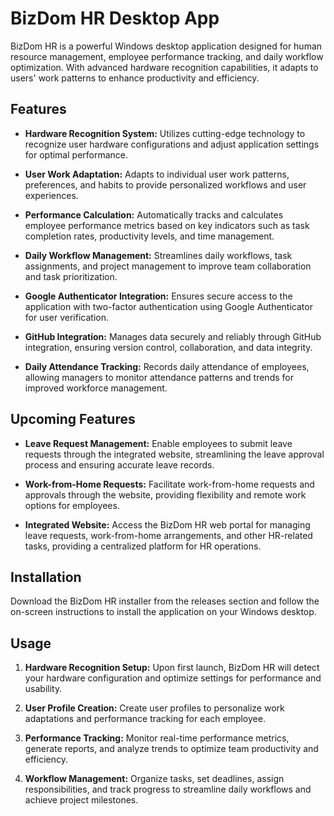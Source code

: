 # BizDom HR Desktop App

BizDom HR is a powerful Windows desktop application designed for human resource management, employee performance tracking, and daily workflow optimization. With advanced hardware recognition capabilities, it adapts to users' work patterns to enhance productivity and efficiency.

## Features

- **Hardware Recognition System:** Utilizes cutting-edge technology to recognize user hardware configurations and adjust application settings for optimal performance.
  
- **User Work Adaptation:** Adapts to individual user work patterns, preferences, and habits to provide personalized workflows and user experiences.

- **Performance Calculation:** Automatically tracks and calculates employee performance metrics based on key indicators such as task completion rates, productivity levels, and time management.

- **Daily Workflow Management:** Streamlines daily workflows, task assignments, and project management to improve team collaboration and task prioritization.

- **Google Authenticator Integration:** Ensures secure access to the application with two-factor authentication using Google Authenticator for user verification.

- **GitHub Integration:** Manages data securely and reliably through GitHub integration, ensuring version control, collaboration, and data integrity.

- **Daily Attendance Tracking:** Records daily attendance of employees, allowing managers to monitor attendance patterns and trends for improved workforce management.

## Upcoming Features

- **Leave Request Management:** Enable employees to submit leave requests through the integrated website, streamlining the leave approval process and ensuring accurate leave records.

- **Work-from-Home Requests:** Facilitate work-from-home requests and approvals through the website, providing flexibility and remote work options for employees.

- **Integrated Website:** Access the BizDom HR web portal for managing leave requests, work-from-home arrangements, and other HR-related tasks, providing a centralized platform for HR operations.

## Installation

Download the BizDom HR installer from the releases section and follow the on-screen instructions to install the application on your Windows desktop.

## Usage

1. **Hardware Recognition Setup:** Upon first launch, BizDom HR will detect your hardware configuration and optimize settings for performance and usability.

2. **User Profile Creation:** Create user profiles to personalize work adaptations and performance tracking for each employee.

3. **Performance Tracking:** Monitor real-time performance metrics, generate reports, and analyze trends to optimize team productivity and efficiency.

4. **Workflow Management:** Organize tasks, set deadlines, assign responsibilities, and track progress to streamline daily workflows and achieve project milestones.

